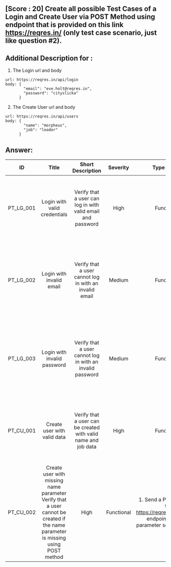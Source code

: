 ## [Score : 20] Create all possible Test Cases of a Login and Create User via POST Method using endpoint that is provided on this link https://reqres.in/ (only test case scenario, just like question #2).

## Additional Description for :

1. The Login url and body

```
url: https://reqres.in/api/login
body: {
        "email": "eve.holt@reqres.in",
        "password": "cityslicka"
      }
```

2. The Create User url and body

```
url: https://reqres.in/api/users
body: {
        "name": "morpheus",
        "job": "leader"
      }
```

## Answer:

|    ID     |                                                              Title                                                              |                       Short Description                        |  Severity  |                                            Type of test                                            |                                                     Steps                                                      |                                                             Test Data                                                             |                                     Expected Results                                      |                  Note                   |
| :-------: | :-----------------------------------------------------------------------------------------------------------------------------: | :------------------------------------------------------------: | :--------: | :------------------------------------------------------------------------------------------------: | :------------------------------------------------------------------------------------------------------------: | :-------------------------------------------------------------------------------------------------------------------------------: | :---------------------------------------------------------------------------------------: | :-------------------------------------: |
| PT_LG_001 |                                                  Login with valid credentials                                                   |  Verify that a user can log in with valid email and password   |    High    |                                             Functional                                             | 1. Send a POST request to https://reqres.in/api/login with email: eve.holt@reqres.in and password: cityslicka  |                                          Email: eve.holt@reqres.in, Password: cityslicka                                          |     1. Status code 200 is returned.<br> 2. A token is returned in the response body.      |                    -                    |
| PT_LG_002 |                                                    Login with invalid email                                                     |     Verify that a user cannot log in with an invalid email     |   Medium   |                                             Functional                                             |                  1. Send a POST request to https://reqres.in/api/login with an invalid email.                  |                                               Email: abc@xyz, Password: cityslicka                                                | 1. Status code 400 is returned.<br> 2. An error message is returned in the response body. | body message: "error": "user not found" |
| PT_LG_003 |                                                   Login with invalid password                                                   |   Verify that a user cannot log in with an invalid password    |   Medium   |                                             Functional                                             | 1. Send a POST request to https://reqres.in/api/login with email: eve.holt@reqres.in and an invalid password.  |                                       Email: eve.holt@reqres.in, Password: invalid password                                       | 1. Status code 400 is returned.<br> 2. An error message is returned in the response body. | body message: "error": "user not found" |
| PT_CU_001 |                                                   Create user with valid data                                                   | Verify that a user can be created with valid name and job data |    High    |                                             Functional                                             | 1. Send a POST request to https://reqres.in/api/users with name: morpheus and job: leader in the request body. |                                                    Name: morpheus, Job: leader                                                    |      1. Status code 201 is returned. 2. User data is returned in the response body.       |                    -                    |
| PT_CU_002 | Create user with missing name parameter Verify that a user cannot be created if the name parameter is missing using POST method |                              High                              | Functional | 1. Send a POST request to https://reqres.in/api/users endpoint with job parameter set to "leader". |                                                 job: "leader"                                                  | 1. A 400 Bad Request response code is returned. 2. An error message "name parameter is missing" is returned in the response body. |                         A 201 Created response code is returned.                          |
